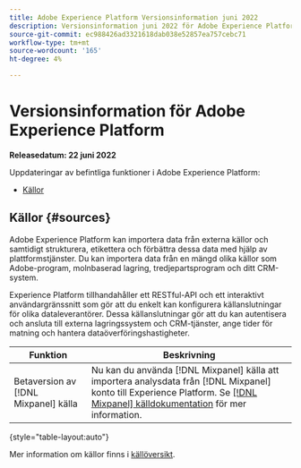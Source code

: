 ```yaml
---
title: Adobe Experience Platform Versionsinformation juni 2022
description: Versionsinformation juni 2022 för Adobe Experience Platform.
source-git-commit: ec988426ad3321618dab038e52857ea757cebc71
workflow-type: tm+mt
source-wordcount: '165'
ht-degree: 4%

---
```


# Versionsinformation för Adobe Experience Platform

**Releasedatum: 22 juni 2022**

Uppdateringar av befintliga funktioner i Adobe Experience Platform:

- [Källor](#sources)

## Källor {#sources}

Adobe Experience Platform kan importera data från externa källor och samtidigt strukturera, etikettera och förbättra dessa data med hjälp av plattformstjänster. Du kan importera data från en mängd olika källor som Adobe-program, molnbaserad lagring, tredjepartsprogram och ditt CRM-system.

Experience Platform tillhandahåller ett RESTful-API och ett interaktivt användargränssnitt som gör att du enkelt kan konfigurera källanslutningar för olika dataleverantörer. Dessa källanslutningar gör att du kan autentisera och ansluta till externa lagringssystem och CRM-tjänster, ange tider för matning och hantera dataöverföringshastigheter.

| Funktion | Beskrivning |
| --- | --- |
| Betaversion av [!DNL Mixpanel] källa | Nu kan du använda [!DNL Mixpanel] källa att importera analysdata från [!DNL Mixpanel] konto till Experience Platform. Se [[!DNL Mixpanel] källdokumentation](../../sources/connectors/analytics/mixpanel.md) för mer information. |

{style=&quot;table-layout:auto&quot;}

Mer information om källor finns i [källöversikt](../../sources/home.md).
